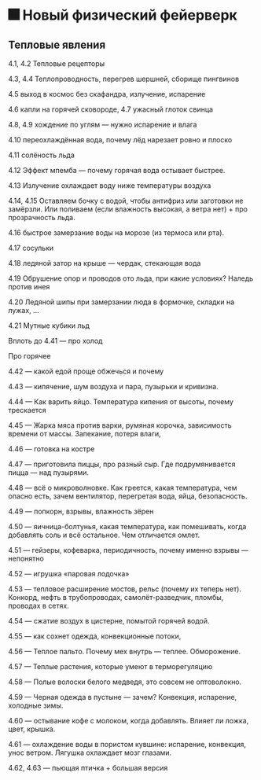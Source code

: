 # 🎆 Новый физический фейерверк

## Тепловые явления

4.1, 4.2 Тепловые рецепторы

4.3, 4.4 Теплопроводность, перегрев шершней, сборище пингвинов

4.5 выход в космос без скафандра, излучение, испарение

4.6 капли на горячей сковороде, 4.7 ужасный глоток свинца

4.8, 4.9 хождение по углям — нужно испарение и влага

4.10 переохлаждённая вода, почему лёд нарезает ровно и плоско

4.11 солёность льда

4.12 Эффект мпемба — почему горячая вода остывает быстрее.

4.13 Излучение охлаждает воду ниже температуры воздуха

4.14, 4.15 Оставляем бочку с водой, чтобы антифриз или заготовки не замёрзли. Или поливаем (если влажность высокая, а ветра нет) + про прозрачность льда.

4.16 быстрое замерзание воды на морозе (из термоса или рта).

4.17 сосульки

4.18 ледяной затор на крыше — чердак, стекающая вода

4.19 Обрушение опор и проводов ото льда, при какие условиях? Наледь против инея

4.20 Ледяной шипы при замерзании люда в формочке, складки на лужах, …

4.21 Мутные кубики льд

Вплоть до 4.41 — про холод

Про горячее

4.42 — какой едой проще обжечься и почему

4.43 — кипячение, шум воздуха и пара, пузырьки и кривизна.

4.44 — Как варить яйцо. Температура кипения от высоты, почему трескается

4.45 — Жарка мяса против варки, румяная корочка, зависимость времени от массы. Запекание, потеря влаги,

4.46 — готовка на костре

4.47 — приготовила пиццы, про разный сыр. Где подрумянивается пицца — над пузырями.

4.48 — всё о микроволновке. Как греется, какая температура, чем опасно есть, зачем вентилятор, перегретая вода, яйца, безопасность.

4.49 — попкорн, взрывы, влажность зёрен

4.50 — яичница-болтунья, какая температура, как помешивать, когда добавлять соль и всё остальное. Чем отличается омлет.

4.51 — гейзеры, кофеварка, периодичность, почему именно взрывы — непонятно

4.52 — игрушка «паровая лодочка»

4.53 — тепловое расширение мостов, рельс (почему их теперь нет). Конкорд, нефть в трубопроводах, самолёт-разведчик, пломбы, проводах в сетях.

4.54 — сжатие воздух в цистерне, помытой горячей водой.

4.55 — как сохнет одежда, конвекционные потоки,

4.56 — Теплое пальто. Почему мех внутрь — теплее. Обморожение.

4.57 — Теплые растения, которые умеют в терморегуляцию

4.58 — Полые волоски белого медведя, это совсем не оптоволокно.

4.59 — Черная одежда в пустыне — зачем? Конвекция, испарение, холодные зимы.

4.60 — остывание кофе с молоком, когда добавлять. Влияет ли ложка, цвет, крышка.

4.61 — охлаждение воды в пористом кувшине: испарение, конвекция, унос ветром. Лягушка охлаждает мозг глазами.

4.62, 4.63 — пьющая птичка + большая версия